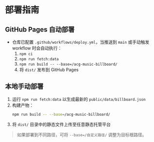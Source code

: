 # 部署指南

## GitHub Pages 自动部署
- 仓库已配置 `.github/workflows/deploy.yml`，当推送到 `main` 或手动触发 workflow 时会自动执行：
  1. `npm ci`
  2. `npm run fetch:data`
  3. `npm run build -- --base=/acg-music-billboard/`
  4. 将 `dist/` 发布到 GitHub Pages

## 本地手动部署
1. 运行 `npm run fetch:data` 以生成最新的 `public/data/billboard.json`
2. 构建产物：
   ```bash
   npm run build -- --base=/acg-music-billboard/
   ```
3. 将 `dist/` 目录中的静态文件上传至任意静态托管平台

> 如果部署到不同路径，可将 `--base=/自定义路径/` 调整为目标根路径。
